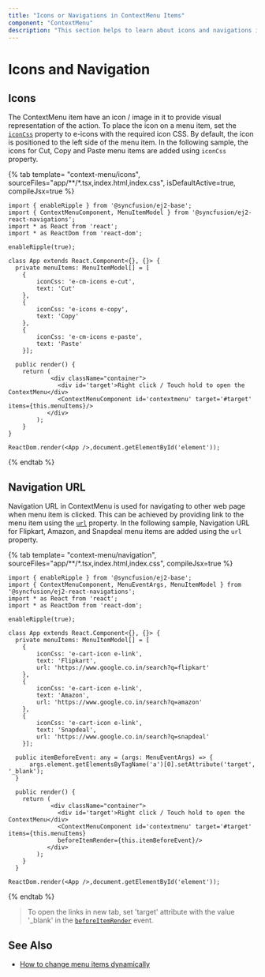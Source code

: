 ```yaml
---
title: "Icons or Navigations in ContextMenu Items"
component: "ContextMenu"
description: "This section helps to learn about icons and navigations in ContextMenu."
---
```


# Icons and Navigation

## Icons

The ContextMenu item have an icon / image in it to provide visual representation of the
action. To place the icon on a menu item, set the [`iconCss`](../api/context-menu/menuItemModel#iconcss)
property to e-icons with the required icon CSS. By default, the icon is positioned to the left
side of the menu item. In the following sample, the icons for Cut, Copy and Paste menu items
are added using `iconCss` property.

{% tab template= "context-menu/icons", sourceFiles="app/**/*.tsx,index.html,index.css", isDefaultActive=true, compileJsx=true %}

```tsx
import { enableRipple } from '@syncfusion/ej2-base';
import { ContextMenuComponent, MenuItemModel } from '@syncfusion/ej2-react-navigations';
import * as React from 'react';
import * as ReactDom from 'react-dom';

enableRipple(true);

class App extends React.Component<{}, {}> {
  private menuItems: MenuItemModel[] = [
    {
        iconCss: 'e-cm-icons e-cut',
        text: 'Cut'
    },
    {
        iconCss: 'e-icons e-copy',
        text: 'Copy'
    },
    {
        iconCss: 'e-cm-icons e-paste',
        text: 'Paste'
    }];

  public render() {
    return (
            <div className="container">
              <div id='target'>Right click / Touch hold to open the ContextMenu</div>
              <ContextMenuComponent id='contextmenu' target='#target' items={this.menuItems}/>
           </div>
        );
    }
}

ReactDom.render(<App />,document.getElementById('element'));
```

{% endtab %}

## Navigation URL

Navigation URL in ContextMenu is used for navigating to other web page when menu item is
clicked. This can be achieved by providing link to the menu item using the
[`url`](../api/context-menu/menuItemModel#url) property.
In the following sample, Navigation URL for Flipkart, Amazon, and Snapdeal menu items
are added using the `url` property.

{% tab template= "context-menu/navigation", sourceFiles="app/**/*.tsx,index.html,index.css", compileJsx=true %}

```tsx
import { enableRipple } from '@syncfusion/ej2-base';
import { ContextMenuComponent, MenuEventArgs, MenuItemModel } from '@syncfusion/ej2-react-navigations';
import * as React from 'react';
import * as ReactDom from 'react-dom';

enableRipple(true);

class App extends React.Component<{}, {}> {
  private menuItems: MenuItemModel[] = [
    {
        iconCss: 'e-cart-icon e-link',
        text: 'Flipkart',
        url: 'https://www.google.co.in/search?q=flipkart'
    },
    {
        iconCss: 'e-cart-icon e-link',
        text: 'Amazon',
        url: 'https://www.google.co.in/search?q=amazon'
    },
    {
        iconCss: 'e-cart-icon e-link',
        text: 'Snapdeal',
        url: 'https://www.google.co.in/search?q=snapdeal'
    }];

  public itemBeforeEvent: any = (args: MenuEventArgs) => {
      args.element.getElementsByTagName('a')[0].setAttribute('target', '_blank');
  }

  public render() {
    return (
            <div className="container">
              <div id='target'>Right click / Touch hold to open the ContextMenu</div>
              <ContextMenuComponent id='contextmenu' target='#target' items={this.menuItems}
              beforeItemRender={this.itemBeforeEvent}/>
           </div>
        );
    }
  }

ReactDom.render(<App />,document.getElementById('element'));
```

{% endtab %}

> To open the links in new tab, set 'target' attribute with the value '_blank' in the
[`beforeItemRender`](../api/context-menu#beforeitemrender) event.

## See Also

* [How to change menu items dynamically](./how-to/change-menu-items-dynamically)
